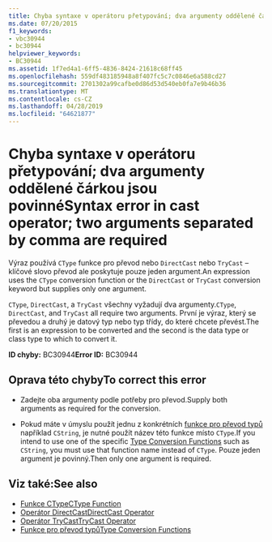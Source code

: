 ```yaml
---
title: Chyba syntaxe v operátoru přetypování; dva argumenty oddělené čárkou jsou povinné
ms.date: 07/20/2015
f1_keywords:
- vbc30944
- bc30944
helpviewer_keywords:
- BC30944
ms.assetid: 1f7ed4a1-6ff5-4836-8424-21618c68ff45
ms.openlocfilehash: 559df483185948a8f407fc5c7c0846e6a588cd27
ms.sourcegitcommit: 2701302a99cafbe0d86d53d540eb0fa7e9b46b36
ms.translationtype: MT
ms.contentlocale: cs-CZ
ms.lasthandoff: 04/28/2019
ms.locfileid: "64621877"
---
```

# <a name="syntax-error-in-cast-operator-two-arguments-separated-by-comma-are-required"></a><span data-ttu-id="e4ae5-102">Chyba syntaxe v operátoru přetypování; dva argumenty oddělené čárkou jsou povinné</span><span class="sxs-lookup"><span data-stu-id="e4ae5-102">Syntax error in cast operator; two arguments separated by comma are required</span></span>
<span data-ttu-id="e4ae5-103">Výraz používá `CType` funkce pro převod nebo `DirectCast` nebo `TryCast` – klíčové slovo převod ale poskytuje pouze jeden argument.</span><span class="sxs-lookup"><span data-stu-id="e4ae5-103">An expression uses the `CType` conversion function or the `DirectCast` or `TryCast` conversion keyword but supplies only one argument.</span></span>  
  
 <span data-ttu-id="e4ae5-104">`CType`, `DirectCast`, a `TryCast` všechny vyžadují dva argumenty.</span><span class="sxs-lookup"><span data-stu-id="e4ae5-104">`CType`, `DirectCast`, and `TryCast` all require two arguments.</span></span> <span data-ttu-id="e4ae5-105">První je výraz, který se převedou a druhý je datový typ nebo typ třídy, do které chcete převést.</span><span class="sxs-lookup"><span data-stu-id="e4ae5-105">The first is an expression to be converted and the second is the data type or class type to which to convert it.</span></span>  
  
 <span data-ttu-id="e4ae5-106">**ID chyby:** BC30944</span><span class="sxs-lookup"><span data-stu-id="e4ae5-106">**Error ID:** BC30944</span></span>  
  
## <a name="to-correct-this-error"></a><span data-ttu-id="e4ae5-107">Oprava této chyby</span><span class="sxs-lookup"><span data-stu-id="e4ae5-107">To correct this error</span></span>  
  
- <span data-ttu-id="e4ae5-108">Zadejte oba argumenty podle potřeby pro převod.</span><span class="sxs-lookup"><span data-stu-id="e4ae5-108">Supply both arguments as required for the conversion.</span></span>  
  
- <span data-ttu-id="e4ae5-109">Pokud máte v úmyslu použít jednu z konkrétních [funkce pro převod typů](../../visual-basic/language-reference/functions/type-conversion-functions.md) například `CString`, je nutné použít název této funkce místo `CType`.</span><span class="sxs-lookup"><span data-stu-id="e4ae5-109">If you intend to use one of the specific [Type Conversion Functions](../../visual-basic/language-reference/functions/type-conversion-functions.md) such as `CString`, you must use that function name instead of `CType`.</span></span> <span data-ttu-id="e4ae5-110">Pouze jeden argument je povinný.</span><span class="sxs-lookup"><span data-stu-id="e4ae5-110">Then only one argument is required.</span></span>  
  
## <a name="see-also"></a><span data-ttu-id="e4ae5-111">Viz také:</span><span class="sxs-lookup"><span data-stu-id="e4ae5-111">See also</span></span>

- [<span data-ttu-id="e4ae5-112">Funkce CType</span><span class="sxs-lookup"><span data-stu-id="e4ae5-112">CType Function</span></span>](../../visual-basic/language-reference/functions/ctype-function.md)
- [<span data-ttu-id="e4ae5-113">Operátor DirectCast</span><span class="sxs-lookup"><span data-stu-id="e4ae5-113">DirectCast Operator</span></span>](../../visual-basic/language-reference/operators/directcast-operator.md)
- [<span data-ttu-id="e4ae5-114">Operátor TryCast</span><span class="sxs-lookup"><span data-stu-id="e4ae5-114">TryCast Operator</span></span>](../../visual-basic/language-reference/operators/trycast-operator.md)
- [<span data-ttu-id="e4ae5-115">Funkce pro převod typů</span><span class="sxs-lookup"><span data-stu-id="e4ae5-115">Type Conversion Functions</span></span>](../../visual-basic/language-reference/functions/type-conversion-functions.md)
